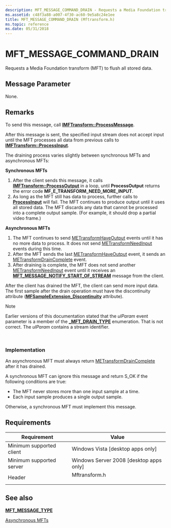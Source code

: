 ```yaml
---
description: MFT_MESSAGE_COMMAND_DRAIN - Requests a Media Foundation transform (MFT) to flush all stored data.
ms.assetid: c48f3a88-a007-4f30-ac60-9e5a8c24e1ee
title: MFT_MESSAGE_COMMAND_DRAIN (Mftransform.h)
ms.topic: reference
ms.date: 05/31/2018
---
```


# MFT\_MESSAGE\_COMMAND\_DRAIN

Requests a Media Foundation transform (MFT) to flush all stored data.

## Message Parameter

None.

## Remarks

To send this message, call [**IMFTransform::ProcessMessage**](/windows/desktop/api/mftransform/nf-mftransform-imftransform-processmessage).

After this message is sent, the specified input stream does not accept input until the MFT processes all data from previous calls to [**IMFTransform::ProcessInput**](/windows/desktop/api/mftransform/nf-mftransform-imftransform-processinput).

The draining process varies slightly between synchronous MFTs and asynchronous MFTs:

**Synchronous MFTs**

1.  After the client sends this message, it calls [**IMFTransform::ProcessOutput**](/windows/desktop/api/mftransform/nf-mftransform-imftransform-processoutput) in a loop, until **ProcessOutput** returns the error code **MF\_E\_TRANSFORM\_NEED\_MORE\_INPUT**.
2.  As long as the MFT still has data to process, further calls to [**ProcessInput**](/windows/desktop/api/mftransform/nf-mftransform-imftransform-processinput) will fail. The MFT continues to produce output until it uses all stored data. The MFT discards any data that cannot be processed into a complete output sample. (For example, it should drop a partial video frame.)

**Asynchronous MFTs**

1.  The MFT continues to send [METransformHaveOutput](metransformhaveoutput.md) events until it has no more data to process. It does not send [METransformNeedInput](metransformneedinput.md) events during this time.
2.  After the MFT sends the last [METransformHaveOutput](metransformhaveoutput.md) event, it sends an [METransformDrainComplete](metransformdraincomplete.md) event.
3.  After draining is complete, the MFT does not send another [METransformNeedInput](metransformneedinput.md) event until it receives an [**MFT\_MESSAGE\_NOTIFY\_START\_OF\_STREAM**](mft-message-notify-start-of-stream.md) message from the client.

After the client has drained the MFT, the client can send more input data. The first sample after the drain operation must have the discontinuity attribute ([**MFSampleExtension\_Discontinuity**](mfsampleextension-discontinuity-attribute.md) attribute).

> [!Note]  
> Earlier versions of this documentation stated that the *ulParam* event parameter is a member of the [**\_MFT\_DRAIN\_TYPE**](/windows/win32/api/mftransform/ne-mftransform-_mft_drain_type) enumeration. That is not correct. The *ulParam* contains a stream identifier.

 

### Implementation

An asynchronous MFT must always return [METransformDrainComplete](metransformdraincomplete.md) after it has drained.

A synchronous MFT can ignore this message and return S\_OK if the following conditions are true:

-   The MFT never stores more than one input sample at a time.
-   Each input sample produces a single output sample.

Otherwise, a synchronous MFT must implement this message.

## Requirements



| Requirement | Value |
|-------------------------------------|------------------------------------------------------------------------------------------|
| Minimum supported client<br/> | Windows Vista \[desktop apps only\]<br/>                                           |
| Minimum supported server<br/> | Windows Server 2008 \[desktop apps only\]<br/>                                     |
| Header<br/>                   | <dl> <dt>Mftransform.h</dt> </dl> |



## See also

<dl> <dt>

[**MFT\_MESSAGE\_TYPE**](/windows/desktop/api/mftransform/ne-mftransform-mft_message_type)
</dt> <dt>

[Asynchronous MFTs](asynchronous-mfts.md)
</dt> </dl>

 

 




